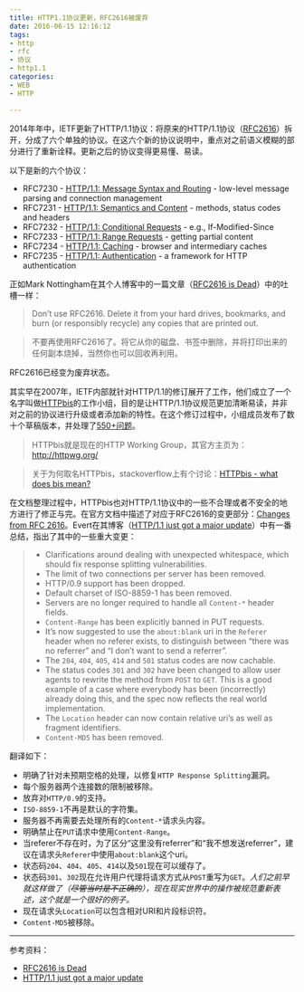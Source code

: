 ```yaml
---
title: HTTP1.1协议更新，RFC2616被废弃
date: 2016-06-15 12:16:12
tags: 
- http
- rfc
- 协议
- http1.1
categories:
- WEB
- HTTP

---
```


2014年年中，IETF更新了HTTP/1.1协议：将原来的HTTP/1.1协议（[RFC2616](https://tools.ietf.org/html/rfc2616)）拆开，分成了六个单独的协议。在这六个新的协议说明中，重点对之前语义模糊的部分进行了重新诠释。更新之后的协议变得更易懂、易读。

<!--more-->

以下是新的六个协议：

- RFC7230 - [HTTP/1.1: Message Syntax and Routing](http://tools.ietf.org/html/rfc7230) - low-level message parsing and connection management
- RFC7231 - [HTTP/1.1: Semantics and Content](http://tools.ietf.org/html/rfc7231) - methods, status codes and headers
- RFC7232 - [HTTP/1.1: Conditional Requests](http://tools.ietf.org/html/rfc7232) - e.g., If-Modified-Since
- RFC7233 - [HTTP/1.1: Range Requests](http://tools.ietf.org/html/rfc7233) - getting partial content
- RFC7234 - [HTTP/1.1: Caching](http://tools.ietf.org/html/rfc7234) - browser and intermediary caches
- RFC7235 - [HTTP/1.1: Authentication](http://tools.ietf.org/html/rfc7235) - a framework for HTTP authentication

正如Mark Nottingham在其个人博客中的一篇文章（[RFC2616 is Dead](https://www.mnot.net/blog/2014/06/07/rfc2616_is_dead)）中的吐槽一样：

> Don’t use RFC2616. Delete it from your hard drives, bookmarks, and burn (or responsibly recycle) any copies that are printed out.

> 不要再使用RFC2616了。将它从你的磁盘、书签中删除，并将打印出来的任何副本烧掉，当然你也可以回收再利用。

RFC2616已经变为废弃状态。

其实早在2007年，IETF内部就针对HTTP/1.1的修订展开了工作，他们成立了一个名字叫做[HTTPbis](https://tools.ietf.org/wg/httpbis/)的工作小组，目的是让HTTP/1.1协议规范更加清晰易读，并非对之前的协议进行升级或者添加新的特性。在这个修订过程中，小组成员发布了数十个草稿版本，并处理了[550+问题](https://trac.tools.ietf.org/wg/httpbis/trac/report/19)。

> HTTPbis就是现在的HTTP Working Group，其官方主页为：http://httpwg.org/

> 关于为何取名HTTPbis，stackoverflow上有个讨论：[HTTPbis - what does bis mean?](http://stackoverflow.com/questions/9105639/httpbis-what-does-bis-mean)

在文档整理过程中，HTTPbis也对HTTP/1.1协议中的一些不合理或者不安全的地方进行了修正与完。在官方文档中描述了对应于RFC2616的变更部分：[Changes from RFC 2616](http://tools.ietf.org/html/rfc7230#appendix-A.2)。Evert在其博客（[HTTP/1.1 just got a major update](https://evertpot.com/http-11-updated/)）中有一番总结，指出了其中的一些重大变更：

> - Clarifications around dealing with unexpected whitespace, which should fix response splitting vulnerabilities.
> - The limit of two connections per server has been removed.
> - HTTP/0.9 support has been dropped.
> - Default charset of ISO-8859-1 has been removed.
> - Servers are no longer required to handle all `Content-*` header fields.
> - `Content-Range` has been explicitly banned in PUT requests.
> - It’s now suggested to use the `about:blank` uri in the `Referer` header when no referer exists, to distinguish between “there was no referrer” and “I don’t want to send a referrer”.
> - The `204`, `404`, `405`, `414` and `501` status codes are now cachable.
> - The status codes `301` and `302` have been changed to allow user agents to rewrite the method from `POST` to `GET`. This is a good example of a case where everybody has been (incorrectly) already doing this, and the spec now reflects the real world implementation.
> - The `Location` header can now contain relative uri’s as well as fragment identifiers.
> - `Content-MD5` has been removed.

翻译如下：

- 明确了针对未预期空格的处理，以修复`HTTP Response Splitting`漏洞。
- 每个服务器两个连接数的限制被移除。
- 放弃对`HTTP/0.9`的支持。
- `ISO-8859-1`不再是默认的字符集。
- 服务器不再需要去处理所有的`Content-*`请求头内容。
- 明确禁止在`PUT`请求中使用`Content-Range`。
- 当referer不存在时，为了区分“这里没有referrer”和“我不想发送referrer”，建议在请求头`Referer`中使用`about:blank`这个uri。
- 状态码`204`、`404`、`405`、`414`以及`501`现在可以缓存了。
- 状态码`301`、`302`现在允许用户代理将请求方式从`POST`重写为`GET`。*人们之前早就这样做了（~~尽管当时是不正确的~~），现在现实世界中的操作被规范重新表述，这个就是一个很好的例子。*
- 现在请求头`Location`可以包含相对URI和片段标识符。
- `Content-MD5`被移除。

------
参考资料：
- [RFC2616 is Dead](https://www.mnot.net/blog/2014/06/07/rfc2616_is_dead)
- [HTTP/1.1 just got a major update](https://evertpot.com/http-11-updated/)